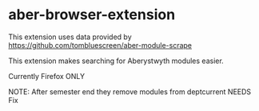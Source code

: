 # aber-browser-extension
 
 This extension uses data provided by https://github.com/tombluescreen/aber-module-scrape 
 
 This extension makes searching for Aberystwyth modules easier.
 
 Currently Firefox ONLY

 NOTE: After semester end they remove modules from deptcurrent NEEDS Fix
